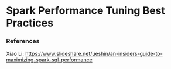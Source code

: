 # Spark Performance Tuning Best Practices



### References
Xiao Li:   https://www.slideshare.net/ueshin/an-insiders-guide-to-maximizing-spark-sql-performance
